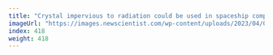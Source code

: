```yaml
---
title: "Crystal impervious to radiation could be used in spaceship computers"
imageUrl: "https://images.newscientist.com/wp-content/uploads/2023/04/03142729/SEI_150401771.jpg?width=788"
index: 418
weight: 418
---
```


